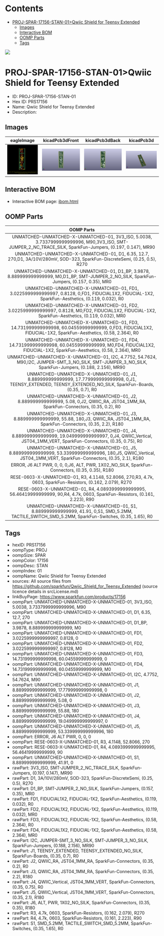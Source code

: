 



Contents
========

* [PROJ-SPAR-17156-STAN-01>Qwiic Shield for Teensy Extended](#proj-spar-17156-stan-01qwiic-shield-for-teensy-extended)
	* [Images](#images)
	* [Interactive BOM](#interactive-bom)
	* [OOMP Parts](#oomp-parts)
	* [Tags](#tags)
  
![][im]
# PROJ-SPAR-17156-STAN-01>Qwiic Shield for Teensy Extended

- ID: PROJ-SPAR-17156-STAN-01
- Hex ID: PRS17156
- Name: Qwiic Shield for Teensy Extended
- Description: 

## Images
  
  

|eagleImage|kicadPcb3dFront|kicadPcb3dBack|kicadPcb3d|
| :---: | :---: | :---: | :---: |
|[![eagleImage](eagleImage_140.png)](eagleImage_600.png)|[![kicadPcb3dFront](kicadPcb3dFront_140.png)](kicadPcb3dFront_600.png)|[![kicadPcb3dBack](kicadPcb3dBack_140.png)](kicadPcb3dBack_600.png)|[![kicadPcb3d](kicadPcb3d_140.png)](kicadPcb3d_600.png)|

## Interactive BOM

- Interactive BOM page: [ibom.html](kicad/bom/ibom.html)

## OOMP Parts
  

|OOMP Parts|
| :---: |
|UNMATCHED-UNMATCHED-X-UNMATCHED-01, 3V3_ISO, 5.0038, 3.7337999999999996, M90,3V3_ISO, SMT-JUMPER_2_NC_TRACE_SILK, SparkFun-Jumpers, (0.197, 0.147), MR90|
|UNMATCHED-UNMATCHED-X-UNMATCHED-01, D1, 6.35, 12.7, 270,D1, 3A/10V/280mV, SOD-323, SparkFun-DiscreteSemi, (0.25, 0.5), R270|
|UNMATCHED-UNMATCHED-X-UNMATCHED-01, D1_BP, 3.9878, 8.889999999999999, M0,D1_BP, SMT-JUMPER_2_NO_SILK, SparkFun-Jumpers, (0.157, 0.35), MR0|
|UNMATCHED-UNMATCHED-X-UNMATCHED-01, FD1, 3.0225999999999997, 0.8128, 0,FD1, FIDUCIAL1X2, FIDUCIAL-1X2, SparkFun-Aesthetics, (0.119, 0.032), R0|
|UNMATCHED-UNMATCHED-X-UNMATCHED-01, FD2, 3.0225999999999997, 0.8128, M0,FD2, FIDUCIAL1X2, FIDUCIAL-1X2, SparkFun-Aesthetics, (0.119, 0.032), MR0|
|UNMATCHED-UNMATCHED-X-UNMATCHED-01, FD3, 14.731999999999998, 60.04559999999999, 0,FD3, FIDUCIAL1X2, FIDUCIAL-1X2, SparkFun-Aesthetics, (0.58, 2.364), R0|
|UNMATCHED-UNMATCHED-X-UNMATCHED-01, FD4, 14.731999999999998, 60.04559999999999, M0,FD4, FIDUCIAL1X2, FIDUCIAL-1X2, SparkFun-Aesthetics, (0.58, 2.364), MR0|
|UNMATCHED-UNMATCHED-X-UNMATCHED-01, I2C, 4.7752, 54.7624, M90,I2C, JUMPER-SMT_3_NO_SILK, SMT-JUMPER_3_NO_SILK, SparkFun-Jumpers, (0.188, 2.156), MR90|
|UNMATCHED-UNMATCHED-X-UNMATCHED-01, J1, 8.889999999999999, 17.779999999999998, 0,J1, TEENSY_EXTENDED, TEENSY_EXTENDED_NO_SILK, SparkFun-Boards, (0.35, 0.7), R0|
|UNMATCHED-UNMATCHED-X-UNMATCHED-01, J2, 8.889999999999999, 5.08, 0,J2, QWIIC_RA, JST04_1MM_RA, SparkFun-Connectors, (0.35, 0.2), R0|
|UNMATCHED-UNMATCHED-X-UNMATCHED-01, J3, 8.889999999999999, 55.88, 180,J3, QWIIC_RA, JST04_1MM_RA, SparkFun-Connectors, (0.35, 2.2), R180|
|UNMATCHED-UNMATCHED-X-UNMATCHED-01, J4, 8.889999999999999, 19.049999999999997, 0,J4, QWIIC_Vertical, JST04_1MM_VERT, SparkFun-Connectors, (0.35, 0.75), R0|
|UNMATCHED-UNMATCHED-X-UNMATCHED-01, J5, 8.889999999999999, 53.339999999999996, 180,J5, QWIIC_Vertical, JST04_1MM_VERT, SparkFun-Connectors, (0.35, 2.1), R180|
|ERROR, J6 ALT PWR, 0, 0, 0,J6, ALT, PWR, 1X02_NO_SILK, SparkFun-Connectors, (0.35, 0.35), R180|
|RESE-0603-X-UNMATCHED-01, R3, 4.1148, 52.8066, 270,R3, 4.7k, 0603, SparkFun-Resistors, (0.162, 2.079), R270|
|RESE-0603-X-UNMATCHED-01, R4, 4.0893999999999995, 56.46419999999999, 90,R4, 4.7k, 0603, SparkFun-Resistors, (0.161, 2.223), R90|
|UNMATCHED-UNMATCHED-X-UNMATCHED-01, S1, 8.889999999999999, 41.91, 0,S1, SMD_5.2MM, TACTILE_SWITCH_SMD_5.2MM, SparkFun-Switches, (0.35, 1.65), R0|

## Tags

- hexID: PRS17156
- oompType: PROJ
- oompSize: SPAR
- oompColor: 17156
- oompDesc: STAN
- oompIndex: 01
- oompName: Qwiic Shield for Teensy Extended
- sources: All source files from https://github.com/sparkfun/Qwiic_Shield_for_Teensy_Extended (source licence details in srcLicense.md)
- linkBuyPage: https://www.sparkfun.com/products/17156
- oompPart: UNMATCHED-UNMATCHED-X-UNMATCHED-01, 3V3_ISO, 5.0038, 3.7337999999999996, M90
- oompPart: UNMATCHED-UNMATCHED-X-UNMATCHED-01, D1, 6.35, 12.7, 270
- oompPart: UNMATCHED-UNMATCHED-X-UNMATCHED-01, D1_BP, 3.9878, 8.889999999999999, M0
- oompPart: UNMATCHED-UNMATCHED-X-UNMATCHED-01, FD1, 3.0225999999999997, 0.8128, 0
- oompPart: UNMATCHED-UNMATCHED-X-UNMATCHED-01, FD2, 3.0225999999999997, 0.8128, M0
- oompPart: UNMATCHED-UNMATCHED-X-UNMATCHED-01, FD3, 14.731999999999998, 60.04559999999999, 0
- oompPart: UNMATCHED-UNMATCHED-X-UNMATCHED-01, FD4, 14.731999999999998, 60.04559999999999, M0
- oompPart: UNMATCHED-UNMATCHED-X-UNMATCHED-01, I2C, 4.7752, 54.7624, M90
- oompPart: UNMATCHED-UNMATCHED-X-UNMATCHED-01, J1, 8.889999999999999, 17.779999999999998, 0
- oompPart: UNMATCHED-UNMATCHED-X-UNMATCHED-01, J2, 8.889999999999999, 5.08, 0
- oompPart: UNMATCHED-UNMATCHED-X-UNMATCHED-01, J3, 8.889999999999999, 55.88, 180
- oompPart: UNMATCHED-UNMATCHED-X-UNMATCHED-01, J4, 8.889999999999999, 19.049999999999997, 0
- oompPart: UNMATCHED-UNMATCHED-X-UNMATCHED-01, J5, 8.889999999999999, 53.339999999999996, 180
- oompPart: ERROR, J6 ALT PWR, 0, 0, 0
- oompPart: RESE-0603-X-UNMATCHED-01, R3, 4.1148, 52.8066, 270
- oompPart: RESE-0603-X-UNMATCHED-01, R4, 4.0893999999999995, 56.46419999999999, 90
- oompPart: UNMATCHED-UNMATCHED-X-UNMATCHED-01, S1, 8.889999999999999, 41.91, 0
- rawPart: 3V3_ISO, SMT-JUMPER_2_NC_TRACE_SILK, SparkFun-Jumpers, (0.197, 0.147), MR90
- rawPart: D1, 3A/10V/280mV, SOD-323, SparkFun-DiscreteSemi, (0.25, 0.5), R270
- rawPart: D1_BP, SMT-JUMPER_2_NO_SILK, SparkFun-Jumpers, (0.157, 0.35), MR0
- rawPart: FD1, FIDUCIAL1X2, FIDUCIAL-1X2, SparkFun-Aesthetics, (0.119, 0.032), R0
- rawPart: FD2, FIDUCIAL1X2, FIDUCIAL-1X2, SparkFun-Aesthetics, (0.119, 0.032), MR0
- rawPart: FD3, FIDUCIAL1X2, FIDUCIAL-1X2, SparkFun-Aesthetics, (0.58, 2.364), R0
- rawPart: FD4, FIDUCIAL1X2, FIDUCIAL-1X2, SparkFun-Aesthetics, (0.58, 2.364), MR0
- rawPart: I2C, JUMPER-SMT_3_NO_SILK, SMT-JUMPER_3_NO_SILK, SparkFun-Jumpers, (0.188, 2.156), MR90
- rawPart: J1, TEENSY_EXTENDED, TEENSY_EXTENDED_NO_SILK, SparkFun-Boards, (0.35, 0.7), R0
- rawPart: J2, QWIIC_RA, JST04_1MM_RA, SparkFun-Connectors, (0.35, 0.2), R0
- rawPart: J3, QWIIC_RA, JST04_1MM_RA, SparkFun-Connectors, (0.35, 2.2), R180
- rawPart: J4, QWIIC_Vertical, JST04_1MM_VERT, SparkFun-Connectors, (0.35, 0.75), R0
- rawPart: J5, QWIIC_Vertical, JST04_1MM_VERT, SparkFun-Connectors, (0.35, 2.1), R180
- rawPart: J6, ALT, PWR, 1X02_NO_SILK, SparkFun-Connectors, (0.35, 0.35), R180
- rawPart: R3, 4.7k, 0603, SparkFun-Resistors, (0.162, 2.079), R270
- rawPart: R4, 4.7k, 0603, SparkFun-Resistors, (0.161, 2.223), R90
- rawPart: S1, SMD_5.2MM, TACTILE_SWITCH_SMD_5.2MM, SparkFun-Switches, (0.35, 1.65), R0



[im]: kicadPcb3d_450.png
